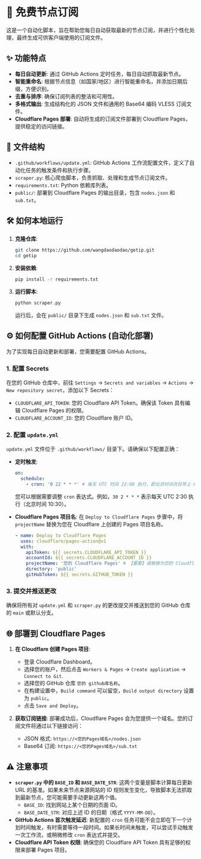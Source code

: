 # 🚀 免费节点订阅

这是一个自动化脚本，旨在帮助您每日自动获取最新的节点订阅，并进行个性化处理，最终生成可供客户端使用的订阅文件。

## ✨ 功能特点

-   **每日自动更新**: 通过 GitHub Actions 定时任务，每日自动抓取最新节点。
-   **智能重命名**: 根据节点信息（如国家/地区）进行智能重命名，并添加日期后缀，方便识别。
-   **去重与排序**: 确保订阅列表的整洁和可用性。
-   **多格式输出**: 生成结构化的 JSON 文件和通用的 Base64 编码 VLESS 订阅文件。
-   **Cloudflare Pages 部署**: 自动将生成的订阅文件部署到 Cloudflare Pages，提供稳定的访问链接。

## 📂 文件结构

-   `.github/workflows/update.yml`: GitHub Actions 工作流配置文件，定义了自动化任务的触发条件和执行步骤。
-   `scraper.py`: 核心爬虫脚本，负责抓取、处理和生成节点订阅文件。
-   `requirements.txt`: Python 依赖库列表。
-   `public/`: 部署到 Cloudflare Pages 的输出目录，包含 `nodes.json` 和 `sub.txt`。

## 🛠️ 如何本地运行

1.  **克隆仓库**:
    ```bash
    git clone https://github.com/wangdaodaodao/getip.git
    cd getip
    ```
2.  **安装依赖**:
    ```bash
    pip install -r requirements.txt
    ```
3.  **运行脚本**:
    ```bash
    python scraper.py
    ```
    运行后，会在 `public/` 目录下生成 `nodes.json` 和 `sub.txt` 文件。

## ⚙️ 如何配置 GitHub Actions (自动化部署)

为了实现每日自动更新和部署，您需要配置 GitHub Actions。

### 1. 配置 Secrets

在您的 GitHub 仓库中，前往 `Settings` -> `Secrets and variables` -> `Actions` -> `New repository secret`，添加以下 Secrets：

-   `CLOUDFLARE_API_TOKEN`: 您的 Cloudflare API Token。确保该 Token 具有编辑 Cloudflare Pages 的权限。
-   `CLOUDFLARE_ACCOUNT_ID`: 您的 Cloudflare 账户 ID。

### 2. 配置 `update.yml`

`update.yml` 文件位于 `.github/workflows/` 目录下。请确保以下配置正确：

-   **定时触发**:
    ```yaml
    on:
      schedule:
        - cron: '0 22 * * *' # 每天 UTC 时间 22:00 执行，即北京时间次日早上 6 点
    ```
    您可以根据需要调整 `cron` 表达式。例如，`30 2 * * *` 表示每天 UTC 2:30 执行（北京时间 10:30）。

-   **Cloudflare Pages 项目名**:
    在 `Deploy to Cloudflare Pages` 步骤中，将 `projectName` 替换为您在 Cloudflare 上创建的 Pages 项目名称。
    ```yaml
    - name: Deploy to Cloudflare Pages
      uses: cloudflare/pages-action@v1
      with:
        apiToken: ${{ secrets.CLOUDFLARE_API_TOKEN }}
        accountId: ${{ secrets.CLOUDFLARE_ACCOUNT_ID }}
        projectName: '您的 Cloudflare Pages' # 【重要】请替换为您的 Cloudflare Pages 项目名
        directory: 'public'
        gitHubToken: ${{ secrets.GITHUB_TOKEN }}
    ```

### 3. 提交并推送更改

确保将所有对 `update.yml` 和 `scraper.py` 的更改提交并推送到您的 GitHub 仓库的 `main` 或默认分支。

## 🌐 部署到 Cloudflare Pages

1.  **在 Cloudflare 创建 Pages 项目**:
    *   登录 Cloudflare Dashboard。
    *   选择您的账户，然后点击 `Workers & Pages` -> `Create application` -> `Connect to Git`.
    *   选择您的 GitHub 仓库 `您的 github库名称`。
    *   在构建设置中，`Build command` 可以留空，`Build output directory` 设置为 `public`。
    *   点击 `Save and Deploy`。

2.  **获取订阅链接**:
    部署成功后，Cloudflare Pages 会为您提供一个域名。您的订阅文件将通过以下链接访问：
    -   JSON 格式: `https://<您的Pages域名>/nodes.json`
    -   Base64 订阅: `https://<您的Pages域名>/sub.txt`

## ⚠️ 注意事项

-   **`scraper.py` 中的 `BASE_ID` 和 `BASE_DATE_STR`**:
    这两个变量是脚本计算每日更新 URL 的基准。如果未来节点来源网站的 ID 规则发生变化，导致脚本无法抓取到最新节点，您可能需要手动更新这两个值。
    *   `BASE_ID`: 找到网站上某个日期的页面 ID。
    *   `BASE_DATE_STR`: 对应上述 ID 的日期（格式 `YYYY-MM-DD`）。
-   **GitHub Actions 首次触发延迟**: 新配置的 `cron` 任务可能不会立即在下一个计划时间触发，有时需要等待一段时间。如果长时间未触发，可以尝试手动触发一次工作流，或稍微修改 `cron` 表达式并提交。
-   **Cloudflare API Token 权限**: 确保您的 Cloudflare API Token 具有足够的权限来部署 Pages 项目。

